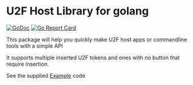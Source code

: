 # U2F Host Library for golang

[![GoDoc](https://godoc.org/github.com/darkskiez/u2fhost?status.svg)](https://godoc.org/github.com/darkskiez/u2fhost)
[![Go Report Card](https://goreportcard.com/badge/github.com/darkskiez/u2fhost)](https://goreportcard.com/report/github.com/darkskiez/u2fhost)

This package will help you quickly make U2F host apps or commandline tools
with a simple API

It supports multiple inserted U2F tokens and ones with no button that require insertion.

See the supplied [Example](https://github.com/darkskiez/u2fhost/blob/master/_example/main.go) code

